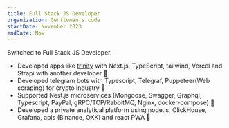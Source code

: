 ```yaml
---
title: Full Stack JS Developer
organization: Gentleman's code
startDate: November 2023
endDate: Now
---
```


Switched to Full Stack JS Developer.

- Developed apps like [trinity](https://trinityrental.com/) with Next.js, TypeScript, tailwind, Vercel and Strapi with
  another
  developer 🎉
- Developed telegram bots with Typescript, Telegraf, Puppeteer(Web scraping) for crypto industry 🎉
- Supported Nest.js microservices (Mongoose, Swagger, Graphql, Typescript, PayPal, gRPC/TCP/RabbitMQ, Nginx,
  docker-compose) 🎉
- Developed a private analytical platform using node.js, ClickHouse, Grafana, apis (Binance, OXK) and react PWA 🎉
